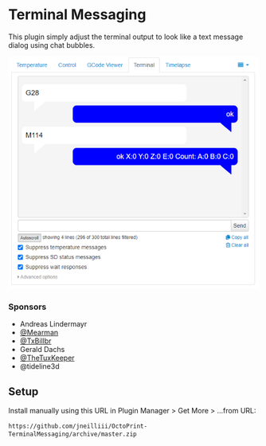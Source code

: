 # Terminal Messaging

This plugin simply adjust the terminal output to look like a text message dialog using chat bubbles.

![thumbnail](screenshot.png)

### Sponsors
- Andreas Lindermayr
- [@Mearman](https://github.com/Mearman)
- [@TxBillbr](https://github.com/TxBillbr)
- Gerald Dachs
- [@TheTuxKeeper](https://github.com/thetuxkeeper)
- @tideline3d

## Setup

Install manually using this URL in Plugin Manager > Get More > ...from URL:

    https://github.com/jneilliii/OctoPrint-TerminalMessaging/archive/master.zip

